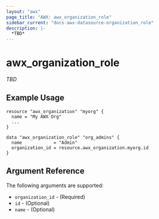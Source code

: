 ```yaml
---
layout: "awx"
page_title: "AWX: awx_organization_role"
sidebar_current: "docs-awx-datasource-organization_role"
description: |-
  *TBD*
---
```


# awx_organization_role

*TBD*

## Example Usage

```hcl
resource "awx_organization" "myorg" {
  name = "My AWX Org"
  ...
}

data "awx_organization_role" "org_admins" {
  name            = "Admin"
  organization_id = resource.awx_organization.myorg.id
}
```

## Argument Reference

The following arguments are supported:

* `organization_id` - (Required) 
* `id` - (Optional) 
* `name` - (Optional) 

